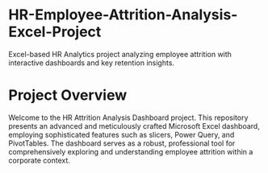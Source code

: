 # HR-Employee-Attrition-Analysis-Excel-Project
Excel-based HR Analytics project analyzing employee attrition with interactive dashboards and key retention insights.
# Project Overview
Welcome to the HR Attrition Analysis Dashboard project. This repository presents an advanced and meticulously crafted Microsoft Excel dashboard, employing sophisticated features such as slicers, Power Query, and PivotTables. The dashboard serves as a robust, professional tool for comprehensively exploring and understanding employee attrition within a corporate context.

